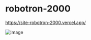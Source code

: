 # robotron-2000

https://site-robotron-2000.vercel.app/

![image](https://user-images.githubusercontent.com/66396885/221722845-0fe8c7a9-0bf3-4824-9721-18d318ae0137.png)


